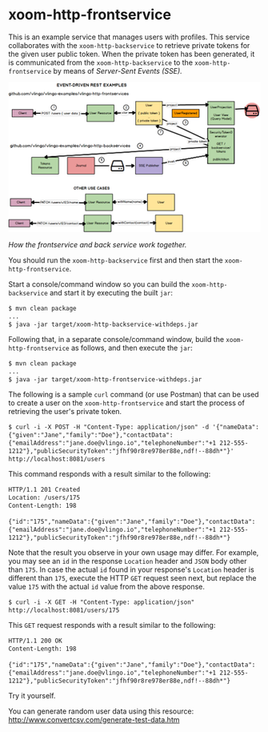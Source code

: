 # xoom-http-frontservice

This is an example service that manages users with profiles. This service collaborates with the
`xoom-http-backservice` to retrieve private tokens for the given user public token. When the
private token has been generated, it is communicated from the `xoom-http-backservice` to the
`xoom-http-frontservice` by means of _*Server-Sent Events (SSE)*._


![How the frontservice and back service work together.](./HTTP-SSE.png)

   *_How the frontservice and back service work together._*


You should run the `xoom-http-backservice` first and then start the `xoom-http-frontservice`.

Start a console/command window so you can build the `xoom-http-backservice` and start it by executing the built `jar`:

```
$ mvn clean package
...
$ java -jar target/xoom-http-backservice-withdeps.jar
```


Following that, in a separate console/command window, build the `xoom-http-frontservice` as follows, and then execute the `jar`:

```
$ mvn clean package
...
$ java -jar target/xoom-http-frontservice-withdeps.jar
```

The following is a sample `curl` command (or use Postman) that can be used to create a user on the `xoom-http-frontservice` and start the process of retrieving the user's private token.

```
$ curl -i -X POST -H "Content-Type: application/json" -d '{"nameData":{"given":"Jane","family":"Doe"},"contactData":{"emailAddress":"jane.doe@vlingo.io","telephoneNumber":"+1 212-555-1212"},"publicSecurityToken":"jfhf90r8re978er88e,ndf!--88dh*"}' http://localhost:8081/users
```

This command responds with a result similar to the following:

```
HTTP/1.1 201 Created
Location: /users/175
Content-Length: 198

{"id":"175","nameData":{"given":"Jane","family":"Doe"},"contactData":{"emailAddress":"jane.doe@vlingo.io","telephoneNumber":"+1 212-555-1212"},"publicSecurityToken":"jfhf90r8re978er88e,ndf!--88dh*"}
```

Note that the result you observe in your own usage may differ. For example, you may see an `id` in the response `Location` header and `JSON` body other than `175`. In case the actual `id` found in your response's `Location` header is different than `175`, execute the HTTP `GET` request seen next, but replace the value `175` with the actual `id` value from the above response.

```
$ curl -i -X GET -H "Content-Type: application/json" http://localhost:8081/users/175
```

This `GET` request responds with a result similar to the following:

```
HTTP/1.1 200 OK
Content-Length: 198

{"id":"175","nameData":{"given":"Jane","family":"Doe"},"contactData":{"emailAddress":"jane.doe@vlingo.io","telephoneNumber":"+1 212-555-1212"},"publicSecurityToken":"jfhf90r8re978er88e,ndf!--88dh*"}
```

Try it yourself.

You can generate random user data using this resource:
http://www.convertcsv.com/generate-test-data.htm
